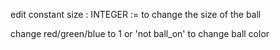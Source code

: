 edit constant size   :   INTEGER := to change the size of the ball

change red/green/blue to 1 or 'not ball_on' to change ball color 
